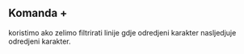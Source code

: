 ## Komanda \+ 

koristimo ako zelimo filtrirati linije gdje odredjeni karakter nasljedjuje odredjeni karakter.
